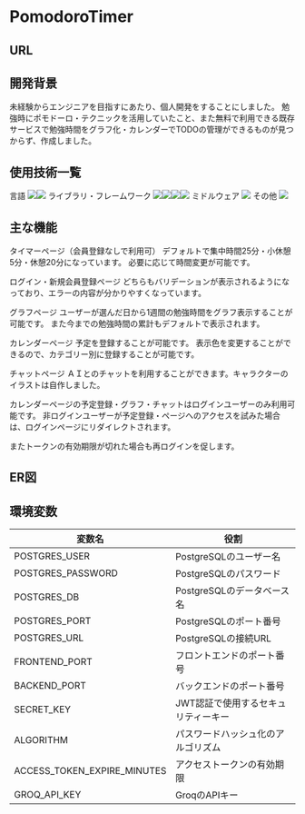 # PomodoroTimer

## URL


## 開発背景
未経験からエンジニアを目指すにあたり、個人開発をすることにしました。
勉強時にポモドーロ・テクニックを活用していたこと、また無料で利用できる既存サービスで勉強時間をグラフ化・カレンダーでTODOの管理ができるものが見つからず、作成しました。

## 使用技術一覧
言語
<img src="https://img.shields.io/badge/-TypeScript-007ACC.svg?logo=typescript&style=flat"><img src="https://img.shields.io/badge/-Python-F9DC3E.svg?logo=python&style=flat">
ライブラリ・フレームワーク
<img src="https://img.shields.io/badge/-React-555.svg?logo=react&style=flat"><img src="https://img.shields.io/badge/-Nextjs-000000.svg?logo=Nextjs&style=flat"><img src="https://img.shields.io/badge/-fastapi-009688.svg?logo=fastapi&style=flat"><img src="https://img.shields.io/badge/-pydantic-E92063.svg?logo=pydantic&style=flat">
ミドルウェア
<img src="https://img.shields.io/badge/-PostgreSQL-336791.svg?logo=postgresql&style=flat">
その他
<img src="https://img.shields.io/badge/-Docker-EEE.svg?logo=docker&style=flat">

## 主な機能

タイマーページ（会員登録なしで利用可）
デフォルトで集中時間25分・小休憩5分・休憩20分になっています。
必要に応じて時間変更が可能です。

ログイン・新規会員登録ページ
どちらもバリデーションが表示されるようになっており、エラーの内容が分かりやすくなっています。

グラフページ
ユーザーが選んだ日から1週間の勉強時間をグラフ表示することが可能です。
また今までの勉強時間の累計もデフォルトで表示されます。

カレンダーページ
予定を登録することが可能です。
表示色を変更することができるので、カテゴリー別に登録することが可能です。

チャットページ
ＡＩとのチャットを利用することができます。キャラクターのイラストは自作しました。

カレンダーページの予定登録・グラフ・チャットはログインユーザーのみ利用可能です。
非ログインユーザーが予定登録・ページへのアクセスを試みた場合は、ログインページにリダイレクトされます。

またトークンの有効期限が切れた場合も再ログインを促します。

## ER図


## 環境変数

| 変数名   | 役割 | 
| ------ | ---- |
| POSTGRES_USER | PostgreSQLのユーザー名  |
| POSTGRES_PASSWORD   | PostgreSQLのパスワード   |
| POSTGRES_DB   | PostgreSQLのデータベース名   |
| POSTGRES_PORT   | PostgreSQLのポート番号   |
| POSTGRES_URL   | PostgreSQLの接続URL  |
| FRONTEND_PORT   | フロントエンドのポート番号   |
| BACKEND_PORT   | バックエンドのポート番号   |
| SECRET_KEY   | JWT認証で使用するセキュリティーキー   |
| ALGORITHM  | パスワードハッシュ化のアルゴリズム   |
| ACCESS_TOKEN_EXPIRE_MINUTES   | アクセストークンの有効期限   |
| GROQ_API_KEY   | GroqのAPIキー   |

